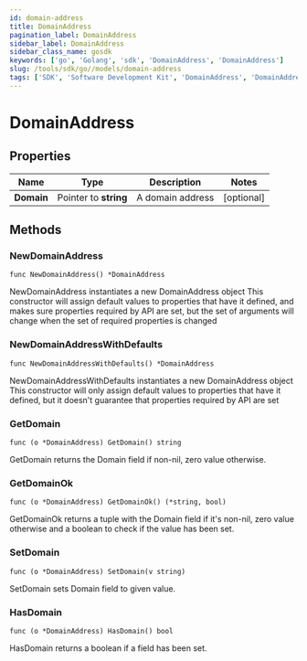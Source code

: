 ```yaml
---
id: domain-address
title: DomainAddress
pagination_label: DomainAddress
sidebar_label: DomainAddress
sidebar_class_name: gosdk
keywords: ['go', 'Golang', 'sdk', 'DomainAddress', 'DomainAddress'] 
slug: /tools/sdk/go//models/domain-address
tags: ['SDK', 'Software Development Kit', 'DomainAddress', 'DomainAddress']
---
```


# DomainAddress

## Properties

Name | Type | Description | Notes
------------ | ------------- | ------------- | -------------
**Domain** | Pointer to **string** | A domain address | [optional] 

## Methods

### NewDomainAddress

`func NewDomainAddress() *DomainAddress`

NewDomainAddress instantiates a new DomainAddress object
This constructor will assign default values to properties that have it defined,
and makes sure properties required by API are set, but the set of arguments
will change when the set of required properties is changed

### NewDomainAddressWithDefaults

`func NewDomainAddressWithDefaults() *DomainAddress`

NewDomainAddressWithDefaults instantiates a new DomainAddress object
This constructor will only assign default values to properties that have it defined,
but it doesn't guarantee that properties required by API are set

### GetDomain

`func (o *DomainAddress) GetDomain() string`

GetDomain returns the Domain field if non-nil, zero value otherwise.

### GetDomainOk

`func (o *DomainAddress) GetDomainOk() (*string, bool)`

GetDomainOk returns a tuple with the Domain field if it's non-nil, zero value otherwise
and a boolean to check if the value has been set.

### SetDomain

`func (o *DomainAddress) SetDomain(v string)`

SetDomain sets Domain field to given value.

### HasDomain

`func (o *DomainAddress) HasDomain() bool`

HasDomain returns a boolean if a field has been set.


